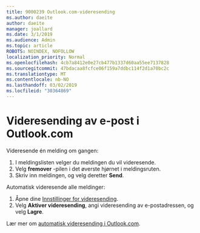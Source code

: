 ```yaml
---
title: 9000239 Outlook.com-videresending
ms.author: daeite
author: daeite
manager: joallard
ms.date: 3/1/2019
ms.audience: Admin
ms.topic: article
ROBOTS: NOINDEX, NOFOLLOW
localization_priority: Normal
ms.openlocfilehash: 4cb7a8412e0e27cb477b1337d60aa55ee7137828
ms.sourcegitcommit: 47bdacaa8fcfce06f159a7ddbc114f2d1a70bc2c
ms.translationtype: MT
ms.contentlocale: nb-NO
ms.lasthandoff: 03/02/2019
ms.locfileid: "30364869"
---
```

# <a name="forwarding-email-in-outlookcom"></a>Videresending av e-post i Outlook.com

Videresende én melding om gangen:

1. I meldingslisten velger du meldingen du vil videresende.
2. Velg **fremover** -pilen i det øverste hjørnet i meldingsruten.
3. Skriv inn meldingen, og velg deretter **Send**.

Automatisk videresende alle meldinger:

1. Åpne dine [Innstillinger for videresending](https://outlook.live.com/mail/options/mail/forwarding/forwardingOption).
2. Velg **Aktiver videresending**, angi videresending av e-postadressen, og velg **Lagre**.

Lær mer om [automatisk videresending i Outlook.com](https://support.office.com/article/6246987c-6c8f-4144-b255-14fc07007dad).